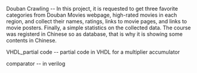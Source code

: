Douban Crawling -- In this project, it is requested to get three favorite categories from Douban Movies webpage, high-rated movies in each region, and collect their names, ratings, links to movie pages, and links to movie posters. Finally, a simple statistics on the collected data. The course was registerd in Chinese so as database, that is why it is showing some contents in Chinese.

VHDL_partial code -- partial code in VHDL for a multiplier accumulator

comparator -- in verilog
